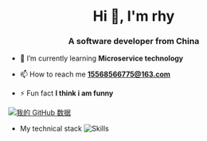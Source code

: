 <h1 align="center">Hi 👋, I'm rhy</h1>
<h3 align="center">A software developer from China</h3>

- 🌱 I’m currently learning **Microservice technology**

- 📫 How to reach me **15568566775@163.com**

- ⚡ Fun fact **I think i am funny**


[![我的 GitHub 数据](https://github-readme-stats.vercel.app/api?username=rinnegan-hy&show_icons=true&theme=radical)](https://github.com/rinnegan-hy)

-  My technical stack
![Skills](https://skillicons.dev/icons?i=java,idea,spring,redis,js)

